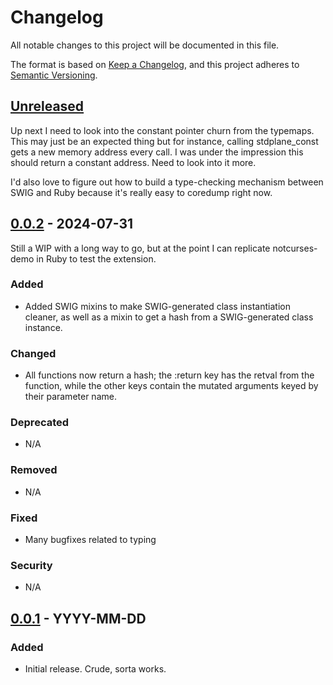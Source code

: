 # Changelog

All notable changes to this project will be documented in this file.

The format is based on [Keep a Changelog](https://keepachangelog.com/en/1.0.0/),
and this project adheres to [Semantic Versioning](https://semver.org/spec/v2.0.0.html).

## [Unreleased]

Up next I need to look into the constant pointer churn from the
typemaps. This may just be an expected thing but for instance, calling
stdplane_const gets a new memory address every call. I was under the
impression this should return a constant address. Need to look into it
more.

I'd also love to figure out how to build a type-checking mechanism
between SWIG and Ruby because it's really easy to coredump right now.

## [0.0.2] - 2024-07-31

Still a WIP with a long way to go, but at the point I can replicate
notcurses-demo in Ruby to test the extension.

### Added
- Added SWIG mixins to make SWIG-generated class instantiation cleaner,
as well as a mixin to get a hash from a SWIG-generated class instance.

### Changed
- All functions now return a hash; the :return key has the retval from
the function, while the other keys contain the mutated arguments keyed
by their parameter name.

### Deprecated
- N/A

### Removed
- N/A

### Fixed
- Many bugfixes related to typing

### Security
- N/A

## [0.0.1] - YYYY-MM-DD

### Added
- Initial release. Crude, sorta works.

[Unreleased]: https://github.com/slithernix/notcurses-ruby/compare/v0.0.2...HEAD
[0.0.2]: https://github.com/slithernix/notcurses-ruby/compare/v0.0.1...v0.0.2
[0.0.1]: https://github.com/slithernix/notcurses-ruby/releases/tag/v0.0.1
